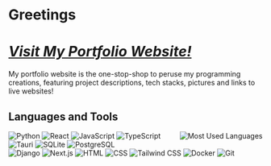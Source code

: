 # Greetings

# ***[Visit My Portfolio Website!](https://vik-ma.vercel.app/)***
My portfolio website is the one-stop-shop to peruse my programming creations, featuring project descriptions, tech stacks, pictures and links to live websites!

## Languages and Tools
<span>
<img align="right" title="Most Used Languages" alt="Most Used Languages" src="https://github-readme-stats.vercel.app/api/top-langs/?username=vik-ma&layout=compact&langs_count=10&size_weight=0.5&count_weight=0.5" />
  
<img title="Python" alt="Python" src="https://img.shields.io/badge/Python-3776AB?logo=python&logoColor=fff" />
<img title="React" alt="React" src="https://img.shields.io/badge/React-20232A?style=flat&logo=react&logoColor=61DAFB" />
<img title="JavaScript" alt="JavaScript" src="https://img.shields.io/badge/JavaScript-323330?style=flat&logo=javascript&logoColor=F7DF1E" />
<img title="TypeScript" alt="TypeScript" src="https://img.shields.io/badge/TypeScript-007ACC?style=flat&logo=typescript&logoColor=white" />
<img title="Tauri" alt="Tauri" src="https://img.shields.io/badge/Tauri-24C8D8?logo=tauri&logoColor=fff" />
<img title="SQLite" alt="SQLite" src="https://img.shields.io/badge/SQLite-%2307405e.svg?logo=sqlite&logoColor=white" />
<img title="PostgreSQL" alt="PostgreSQL" src="https://img.shields.io/badge/PostgreSQL-316192?style=flat&logo=postgresql&logoColor=white" />
</span>
<br>
<span>
<img title="Django" alt="Django" src="https://img.shields.io/badge/Django-092E20?style=flat&logo=django&logoColor=green" />
<img title="Next.js" alt="Next.js" src="https://img.shields.io/badge/Next.js-black?logo=next.js&logoColor=white" />
<img title="HTML" alt="HTML" src="https://img.shields.io/badge/HTML-%23E34F26.svg?logo=html5&logoColor=white" />
<img title="CSS" alt="CSS" src="https://img.shields.io/badge/CSS-1572B6?logo=css3&logoColor=fff" />
<img title="Tailwind CSS" alt="Tailwind CSS" src="https://img.shields.io/badge/Tailwind_CSS-38B2AC?style=flat&logo=tailwind-css&logoColor=white" />
<img title="Docker" alt="Docker" src="https://img.shields.io/badge/Docker-2496ED?logo=docker&logoColor=fff" />
<img title="Git" alt="Git" src="https://img.shields.io/badge/Git-F05032?logo=git&logoColor=fff" />
</span>
